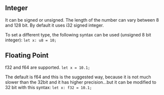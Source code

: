 ## Integer
It can be signed or unsigned. The length of the number can vary between 8 and 128 bit. By default it uses i32 signed integer.

To set a different type, the following syntax can be used (unsigned 8 bit integer):
`let x: u8 = 10;`

## Floating Point 
f32 and f64 are supported.
`let x = 10.1;`

The default is f64 and this is the suggested way, because it is not much slower than the 32bit and it has higher precision...but it can be modified to 32 bit with this syntax:
`let x: f32 = 10.1;`


